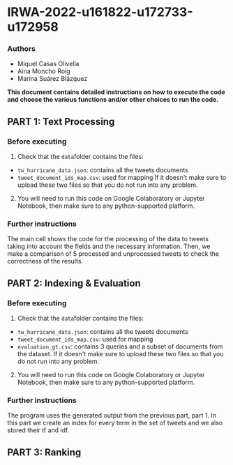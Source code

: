 # IRWA-2022-u161822-u172733-u172958

### Authors

- Miquel Casas Olivella
- Aina Moncho Roig
- Marina Suárez Blázquez

**This document contains detailed instructions on how to execute the code and choose the various functions and/or other choices to run the code.**


## PART 1: Text Processing

### Before executing
1. Check that the `data`folder contains the files:
- `tw_hurricane_data.json`: contains all the tweets documents
- `tweet_document_ids_map.csv`: used for mapping
If it doesn't make sure to upload these two files so that you do not run into any problem.
2. You will need to run this code on Google Colaboratory or Jupyter Notebook, then make sure to any python-supported platform.

### Further instructions
The main cell shows the code for the processing of the data to tweets taking into account the fields and the necessary information. Then, we make a comparison of 5 processed and unprocessed tweets to check the correctness of the results.

## PART 2: Indexing & Evaluation

### Before executing
1. Check that the `data`folder contains the files:
- `tw_hurricane_data.json`: contains all the tweets documents
- `tweet_document_ids_map.csv`: used for mapping
- `evaluation_gt.csv`: contains 3 queries and a subset of documents from the dataset.
If it doesn't make sure to upload these two files so that you do not run into any problem.
2. You will need to run this code on Google Colaboratory or Jupyter Notebook, then make sure to any python-supported platform.

### Further instructions
The program uses the generated output from the previous part, part 1. In this part we create an index for every term in the set of tweets and we also stored their tf and idf. 


## PART 3: Ranking
